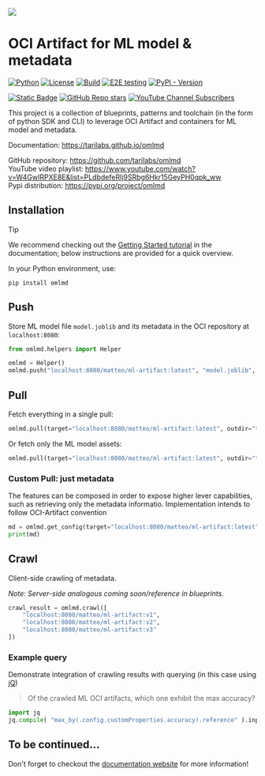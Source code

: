 <!--
1. migrating from https://github.com/tarilabs/oml
2. remember not to use relative IMGs in this, as it's also being used for pypi
-->

![](https://github.com/tarilabs/omlmd/raw/main/docs/imgs/banner.png)

# OCI Artifact for ML model & metadata

[![Python](https://img.shields.io/badge/python%20-3.9%7C3.10%7C3.11%7C3.12-blue)](https://github.com/tarilabs/omlmd)
[![License](https://img.shields.io/badge/License-Apache_2.0-blue.svg)](LICENSE)
[![Build](https://github.com/tarilabs/omlmd/actions/workflows/build.yaml/badge.svg)](https://github.com/tarilabs/omlmd/actions/workflows/build.yaml)
[![E2E testing](https://github.com/tarilabs/omlmd/actions/workflows/e2e.yaml/badge.svg)](https://github.com/tarilabs/omlmd/actions/workflows/e2e.yaml)
[![PyPI - Version](https://img.shields.io/pypi/v/omlmd)](https://pypi.org/project/omlmd)

[![Static Badge](https://img.shields.io/badge/Website-green?style=plastic&label=Documentation&labelColor=blue)](https://tarilabs.github.io/omlmd)
[![GitHub Repo stars](https://img.shields.io/github/stars/tarilabs/omlmd?label=GitHub%20Repository)](https://github.com/tarilabs/omlmd)
[![YouTube Channel Subscribers](https://img.shields.io/youtube/channel/subscribers/UCmvDe7dCEmiT4J0XoM6TREQ?label=YouTube%20Playlist)](https://www.youtube.com/watch?v=W4GwIRPXE8E&list=PLdbdefeRIj9SRbg6Hkr15GeyPH0qpk_ww)

This project is a collection of blueprints, patterns and toolchain (in the form of python SDK and CLI) to leverage OCI Artifact and containers for ML model and metadata.

Documentation: https://tarilabs.github.io/omlmd

GitHub repository: https://github.com/tarilabs/omlmd <br/>
YouTube video playlist: https://www.youtube.com/watch?v=W4GwIRPXE8E&list=PLdbdefeRIj9SRbg6Hkr15GeyPH0qpk_ww <br/>
Pypi distribution: https://pypi.org/project/omlmd <br/>

## Installation

> [!TIP]
> We recommend checking out the [Getting Started tutorial](https://tarilabs.github.io/omlmd) in the documentation; below instructions are provided for a quick overview.

In your Python environment, use:

```
pip install omlmd
```

## Push

Store ML model file `model.joblib` and its metadata in the OCI repository at `localhost:8080`:

```py
from omlmd.helpers import Helper

omlmd = Helper()
omlmd.push("localhost:8080/matteo/ml-artifact:latest", "model.joblib", name="Model Example", author="John Doe", license="Apache-2.0", accuracy=9.876543210)
```

## Pull

Fetch everything in a single pull:

```py
omlmd.pull(target="localhost:8080/matteo/ml-artifact:latest", outdir="tmp/b")
```

Or fetch only the ML model assets:

```py
omlmd.pull(target="localhost:8080/matteo/ml-artifact:latest", outdir="tmp/b", media_types=["application/x-mlmodel"])
```

### Custom Pull: just metadata

The features can be composed in order to expose higher lever capabilities, such as retrieving only the metadata informatio.
Implementation intends to follow OCI-Artifact convention

```py
md = omlmd.get_config(target="localhost:8080/matteo/ml-artifact:latest")
print(md)
```

## Crawl

Client-side crawling of metadata.

_Note: Server-side analogous coming soon/reference in blueprints._

```py
crawl_result = omlmd.crawl([
    "localhost:8080/matteo/ml-artifact:v1",
    "localhost:8080/matteo/ml-artifact:v2",
    "localhost:8080/matteo/ml-artifact:v3"
])
```

### Example query

Demonstrate integration of crawling results with querying (in this case using [jQ](https://jqlang.github.io/jq))

> Of the crawled ML OCI artifacts, which one exhibit the max accuracy?

```py
import jq
jq.compile( "max_by(.config.customProperties.accuracy).reference" ).input_text(crawl_result).first()
```

## To be continued...

Don't forget to checkout the [documentation website](https://tarilabs.github.io/omlmd) for more information!
